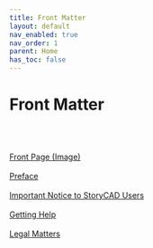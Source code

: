 ```yaml
---
title: Front Matter
layout: default
nav_enabled: true
nav_order: 1
parent: Home
has_toc: false
---
```

# Front Matter
<br/>
<br/>

[Front Page (Image)](Front_Page_Image.html) <br/><br/>
[Preface](Preface.html) <br/><br/>
[Important Notice to StoryCAD Users](Important_Notice_to_StoryCAD_Users.html) <br/><br/>
[Getting Help](Getting_Help.html) <br/><br/>
[Legal Matters](Legal_Matters.html) <br/><br/>
